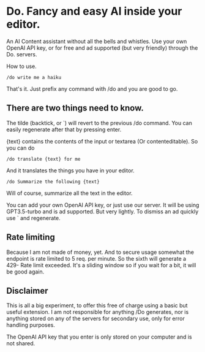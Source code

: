 # Do. Fancy and easy AI inside your editor.

An AI Content assistant without all the bells and whistles. Use your own OpenAI API key, or for free and ad supported (but very friendly) through the Do. servers.

How to use.

``` /do write me a haiku ```

That's it. Just prefix any command with /do and you are good to go. 

## There are two things need to know.

The tilde (backtick, or `) will revert to the previous /do command. You can easily regenerate after that by pressing enter.

{text} contains the contents of the input or textarea (Or contenteditable). So you can do

``` /do translate {text} for me ```

And it translates the things you have in your editor.

``` /do Summarize the following {text} ```

Will of course, summarize all the text in the editor.

You can add your own OpenAI API key, or just use our server. It will be using GPT3.5-turbo and is ad supported. But very lightly. To dismiss an ad quickly use ` and regenerate.

## Rate limiting

Because I am not made of money, yet. And to secure usage somewhat the endpoint is rate limited to 5 req. per minute. So the sixth will generate a 429- Rate limit exceeded. It's a sliding window so if you wait for a bit, it will be good again. 

## Disclaimer

This is all a big experiment, to offer this free of charge using a basic but useful extension. I am not responsible for anything /Do generates, nor is anything stored on any of the servers for secondary use, only for error handling purposes. 

The OpenAI API key that you enter is only stored on your computer and is not shared. 



